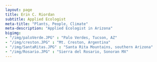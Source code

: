 ```yaml
---
layout: page
title: Erin C. Riordan
subtitle: Applied Ecologist
meta-title: "Plants, People, Climate"
meta-description: "Applied Ecologist in Arizona"
bigimg:
- "/img/paloVerde.JPG" : "Palo Verdes, Tucson, AZ"
- "/img/creston.JPG" : "Mt. Creston, Argentina"
- "/img/SantaRitas.JPG" : "Santa Rita Mountains, southern Arizona"
- "/img/Rosario.JPG" : "Sierra del Rosario, Sonoran MX"
---
```

